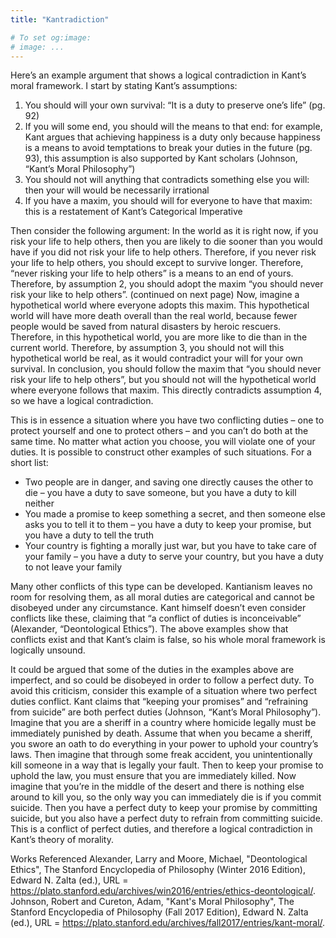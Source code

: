 ```yaml
---
title: "Kantradiction"

# To set og:image:
# image: ...
---
```


Here’s an example argument that shows a logical contradiction in Kant’s moral framework. I start by stating Kant’s assumptions:
1.	You should will your own survival: “It is a duty to preserve one’s life” (pg. 92)
2.	If you will some end, you should will the means to that end: for example, Kant argues that achieving happiness is a duty only because happiness is a means to avoid temptations to break your duties in the future (pg. 93), this assumption is also supported by Kant scholars (Johnson, “Kant’s Moral Philosophy”)
3.	You should not will anything that contradicts something else you will: then your will would be necessarily irrational
4.	If you have a maxim, you should will for everyone to have that maxim: this is a restatement of Kant’s Categorical Imperative

Then consider the following argument: In the world as it is right now, if you risk your life to help others, then you are likely to die sooner than you would have if you did not risk your life to help others. Therefore, if you never risk your life to help others, you should except to survive longer. Therefore, “never risking your life to help others” is a means to an end of yours. Therefore, by assumption 2, you should adopt the maxim “you should never risk your like to help others”. 
(continued on next page)
Now, imagine a hypothetical world where everyone adopts this maxim. This hypothetical world will have more death overall than the real world, because fewer people would be saved from natural disasters by heroic rescuers. Therefore, in this hypothetical world, you are more like to die than in the current world. Therefore, by assumption 3, you should not will this hypothetical world be real, as it would contradict your will for your own survival. In conclusion, you should follow the maxim that “you should never risk your life to help others”, but you should not will the hypothetical world where everyone follows that maxim. This directly contradicts assumption 4, so we have a logical contradiction.

This is in essence a situation where you have two conflicting duties – one to protect yourself and one to protect others – and you can’t do both at the same time. No matter what action you choose, you will violate one of your duties. It is possible to construct other examples of such situations. For a short list:
*	Two people are in danger, and saving one directly causes the other to die – you have a duty to save someone, but you have a duty to kill neither
*	You made a promise to keep something a secret, and then someone else asks you to tell it to them – you have a duty to keep your promise, but you have a duty to tell the truth
*	Your country is fighting a morally just war, but you have to take care of your family – you have a duty to serve your country, but you have a duty to not leave your family

Many other conflicts of this type can be developed. Kantianism leaves no room for resolving them, as all moral duties are categorical and cannot be disobeyed under any circumstance. Kant himself doesn’t even consider conflicts like these, claiming that “a conflict of duties is inconceivable” (Alexander, “Deontological Ethics”). The above examples show that conflicts exist and that Kant’s claim is false, so his whole moral framework is logically unsound.

It could be argued that some of the duties in the examples above are imperfect, and so could be disobeyed in order to follow a perfect duty. To avoid this criticism, consider this example of a situation where two perfect duties conflict. Kant claims that “keeping your promises” and “refraining from suicide” are both perfect duties (Johnson, “Kant’s Moral Philosophy”). Imagine that you are a sheriff in a country where homicide legally must be immediately punished by death. Assume that when you became a sheriff, you swore an oath to do everything in your power to uphold your country’s laws. Then imagine that through some freak accident, you unintentionally kill someone in a way that is legally your fault. Then to keep your promise to uphold the law, you must ensure that you are immediately killed. Now imagine that you’re in the middle of the desert and there is nothing else around to kill you, so the only way you can immediately die is if you commit suicide. Then you have a perfect duty to keep your promise by committing suicide, but you also have a perfect duty to refrain from committing suicide. This is a conflict of perfect duties, and therefore a logical contradiction in Kant’s theory of morality.

Works Referenced
Alexander, Larry and Moore, Michael, "Deontological Ethics", The Stanford Encyclopedia of Philosophy (Winter 2016 Edition), Edward N. Zalta (ed.), URL = <https://plato.stanford.edu/archives/win2016/entries/ethics-deontological/>.
Johnson, Robert and Cureton, Adam, "Kant's Moral Philosophy", The Stanford Encyclopedia of Philosophy (Fall 2017 Edition), Edward N. Zalta (ed.), URL = <https://plato.stanford.edu/archives/fall2017/entries/kant-moral/>.

